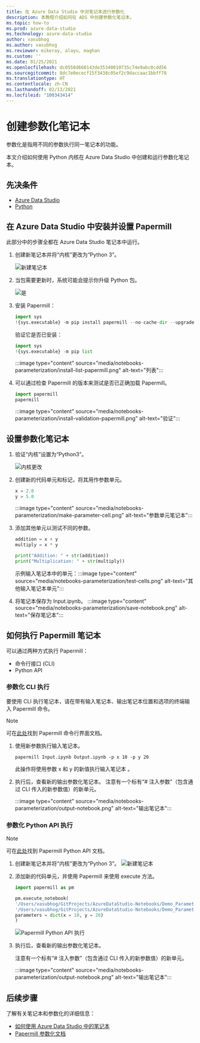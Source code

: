 ```yaml
---
title: 在 Azure Data Studio 中对笔记本进行参数化
description: 本教程介绍如何在 ADS 中创建参数化笔记本。
ms.topic: how-to
ms.prod: azure-data-studio
ms.technology: azure-data-studio
author: vasubhog
ms.author: vasubhog
ms.reviewer: mikeray, alayu, maghan
ms.custom: ''
ms.date: 01/25/2021
ms.openlocfilehash: dc0558d660143de35340010735c74e9abc0cdd56
ms.sourcegitcommit: 8dc7e0ececf15f3438c05ef2c9daccaac1bbff78
ms.translationtype: HT
ms.contentlocale: zh-CN
ms.lasthandoff: 02/13/2021
ms.locfileid: "100343414"
---
```

# <a name="create-a-parameterized-notebook"></a>创建参数化笔记本

参数化是指用不同的参数执行同一笔记本的功能。

本文介绍如何使用 Python 内核在 Azure Data Studio 中创建和运行参数化笔记本。

## <a name="prerequisites"></a>先决条件

- [Azure Data Studio](../download-azure-data-studio.md)
- [Python](https://www.python.org/downloads/)

## <a name="install-and-set-up-papermill-in-azure-data-studio"></a>在 Azure Data Studio 中安装并设置 Papermill

此部分中的步骤全都在 Azure Data Studio 笔记本中运行。

1. 创建新笔记本并将“内核”更改为“Python 3”。

   ![新建笔记本](media/notebooks-kqlmagic/install-new-notebook.png)

2. 当包需要更新时，系统可能会提示你升级 Python 包。

   ![是](media/notebooks-kqlmagic/install-python-yes.png)

3. 安装 Papermill：

   ```python
   import sys
   !{sys.executable} -m pip install papermill --no-cache-dir --upgrade
   ```

   验证它是否已安装：

   ```python
   import sys
   !{sys.executable} -m pip list
   ```

   :::image type="content" source="media/notebooks-parameterization/install-list-papermill.png" alt-text="列表":::

5. 可以通过检查 Papermill 的版本来测试是否已正确加载 Papermill。

   ```python
   import papermill
   papermill
   ```

   :::image type="content" source="media/notebooks-parameterization/install-validation-papermill.png" alt-text="验证":::

## <a name="set-up-a-parameterized-notebook"></a>设置参数化笔记本

1. 验证“内核”设置为“Python3”。

   ![内核更改](media/notebooks-kqlmagic/change-kernel.png)

2. 创建新的代码单元和标记，将其用作参数单元。

   ```python
   x = 2.0
   y = 5.0
   ```

   :::image type="content" source="media/notebooks-parameterization/make-parameter-cell.png" alt-text="参数单元笔记本":::

3. 添加其他单元以测试不同的参数。

   ```python
   addition = x + y
   multiply = x * y
   ```

   ```python
   print("Addition: " + str(addition))
   print("Multiplication: " + str(multiply))
   ```

   示例输入笔记本中的单元：:::image type="content" source="media/notebooks-parameterization/test-cells.png" alt-text="其他输入笔记本单元":::

4. 将笔记本保存为 Input.ipynb。
   :::image type="content" source="media/notebooks-parameterization/save-notebook.png" alt-text="保存笔记本":::

## <a name="how-to-execute-papermill-notebook"></a>如何执行 Papermill 笔记本

可以通过两种方式执行 Papermill：

- 命令行接口 (CLI)
- Python API

### <a name="parameterized-cli-execution"></a>参数化 CLI 执行

要使用 CLI 执行笔记本，请在带有输入笔记本、输出笔记本位置和选项的终端输入 Papermill 命令。

> [!Note]
   > 可在[此处](https://papermill.readthedocs.io/en/latest/usage-execute.html#execute-via-cli)找到 Papermill 命令行界面文档。

1. 使用新参数执行输入笔记本。

   ```shell
   papermill Input.ipynb Output.ipynb -p x 10 -p y 20
   ```

   此操作将使用参数 x 和 y 的新值执行输入笔记本 。

2. 执行后，查看新的输出参数化笔记本。
   注意有一个标有“# 注入参数”（包含通过 CLI 传入的新参数值）的新单元。

   :::image type="content" source="media/notebooks-parameterization/output-notebook.png" alt-text="输出笔记本":::

### <a name="parameterized-python-api-execution"></a>参数化 Python API 执行

> [!Note]
   > 可在[此处](https://papermill.readthedocs.io/en/latest/usage-execute.html#execute-via-the-python-api)找到 Papermill Python API 文档。

1. 创建新笔记本并将“内核”更改为“Python 3”。
   ![新建笔记本](media/notebooks-kqlmagic/install-new-notebook.png)

2. 添加新的代码单元，并使用 Papermill 来使用 execute 方法。

   ```python
   import papermill as pm

   pm.execute_notebook(
   '/Users/vasubhog/GitProjects/AzureDataStudio-Notebooks/Demo_Parameterization/Input.ipynb',
   '/Users/vasubhog/GitProjects/AzureDataStudio-Notebooks/Demo_Parameterization/Output.ipynb',
   parameters = dict(x = 10, y = 20)
   )
   ```

   ![Papermill Python API 执行](media/notebooks-parameterization/python-api-execute.png)

3. 执行后，查看新的输出参数化笔记本。

   注意有一个标有“# 注入参数”（包含通过 CLI 传入的新参数值）的新单元。

   :::image type="content" source="media/notebooks-parameterization/output-notebook.png" alt-text="输出笔记本":::

## <a name="next-steps"></a>后续步骤

了解有关笔记本和参数化的详细信息：

- [如何使用 Azure Data Studio 中的笔记本](./notebooks-guidance.md)
- [Papermill 参数化文档](https://papermill.readthedocs.io/en/latest/index.html)